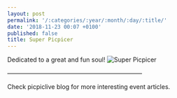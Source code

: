 ```yaml
---
layout: post
permalink: '/:categories/:year/:month/:day/:title/'
date: '2018-11-23 00:07 +0100'
published: false
title: Super Picpicer
---
```

Dedicated to a great and fun soul!
![Super Picpicer]({{site.baseurl}}/uploads/WechatIMG7.jpeg)

——————————————————————

Check picpiclive blog for more interesting event articles.
